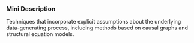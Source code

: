 ### Mini Description

Techniques that incorporate explicit assumptions about the underlying data-generating process, including methods based on causal graphs and structural equation models.
